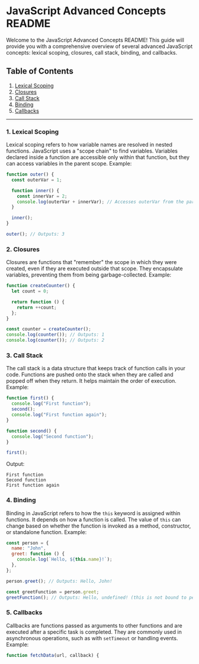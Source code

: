 # JavaScript Advanced Concepts README

Welcome to the JavaScript Advanced Concepts README! This guide will provide you with a comprehensive overview of several advanced JavaScript concepts: lexical scoping, closures, call stack, binding, and callbacks.

## Table of Contents
1. [Lexical Scoping](#lexical-scoping)
2. [Closures](#closures)
3. [Call Stack](#call-stack)
4. [Binding](#binding)
5. [Callbacks](#callbacks)

---

### 1. Lexical Scoping
Lexical scoping refers to how variable names are resolved in nested functions. JavaScript uses a "scope chain" to find variables. Variables declared inside a function are accessible only within that function, but they can access variables in the parent scope. Example:

```javascript
function outer() {
  const outerVar = 1;

  function inner() {
    const innerVar = 2;
    console.log(outerVar + innerVar); // Accesses outerVar from the parent scope
  }

  inner();
}

outer(); // Outputs: 3
```

### 2. Closures
Closures are functions that "remember" the scope in which they were created, even if they are executed outside that scope. They encapsulate variables, preventing them from being garbage-collected. Example:

```javascript
function createCounter() {
  let count = 0;

  return function () {
    return ++count;
  };
}

const counter = createCounter();
console.log(counter()); // Outputs: 1
console.log(counter()); // Outputs: 2
```

### 3. Call Stack
The call stack is a data structure that keeps track of function calls in your code. Functions are pushed onto the stack when they are called and popped off when they return. It helps maintain the order of execution. Example:

```javascript
function first() {
  console.log("First function");
  second();
  console.log("First function again");
}

function second() {
  console.log("Second function");
}

first();
```

Output:
```
First function
Second function
First function again
```

### 4. Binding
Binding in JavaScript refers to how the `this` keyword is assigned within functions. It depends on how a function is called. The value of `this` can change based on whether the function is invoked as a method, constructor, or standalone function. Example:

```javascript
const person = {
  name: "John",
  greet: function () {
    console.log(`Hello, ${this.name}!`);
  },
};

person.greet(); // Outputs: Hello, John!

const greetFunction = person.greet;
greetFunction(); // Outputs: Hello, undefined! (this is not bound to person)
```

### 5. Callbacks
Callbacks are functions passed as arguments to other functions and are executed after a specific task is completed. They are commonly used in asynchronous operations, such as with `setTimeout` or handling events. Example:

```javascript
function fetchData(url, callback) {
 